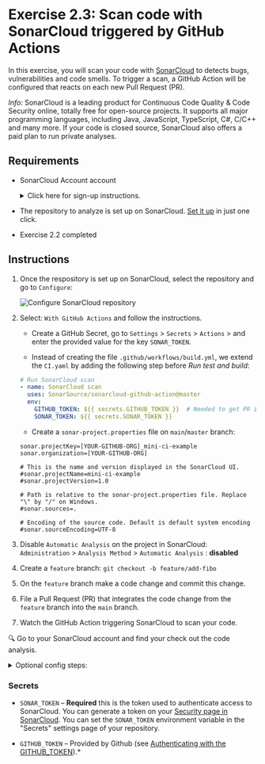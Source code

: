 # Exercise 2.3: Scan code with SonarCloud triggered by GitHub Actions

In this exercise, you will scan your code with [SonarCloud](https://sonarcloud.io/) to detects bugs, vulnerabilities and code smells. To trigger a scan, a GitHub Action will be configured that reacts on each new Pull Request (PR).

*Info:* SonarCloud is a leading product for Continuous Code Quality & Code Security online, totally free for open-source projects. It supports all major programming languages, including Java, JavaScript, TypeScript, C#, C/C++ and many more. If your code is closed source, SonarCloud also offers a paid plan to run private analyses.

## Requirements

* SonarCloud Account account

    <details><summary>Click here for sign-up instructions.</summary>
    <p>

    To sign up: https://sonarcloud.io/sessions/init/github

    </p>
    </details>

* The repository to analyze is set up on SonarCloud. [Set it up](https://sonarcloud.io/projects/create) in just one click.

* Exercise 2.2 completed

## Instructions

1. Once the respository is set up on SonarCloud, select the repository and go to `Configure`:

    ![Configure SonarCloud repository](./assets/configure.png)

1. Select: `With GitHub Actions` and follow the instructions.

    * Create a GitHub Secret, go to `Settings` > `Secrets` > `Actions` > and enter the provided value for the key `SONAR_TOKEN`.

    * Instead of creating the file `.github/workflows/build.yml`, we extend the `CI.yaml` by adding the following step before *Run test and build*: 

    ```yaml
    # Run SonarCloud scan
    - name: SonarCloud scan
      uses: SonarSource/sonarcloud-github-action@master
      env:
        GITHUB_TOKEN: ${{ secrets.GITHUB_TOKEN }}  # Needed to get PR information, if any
        SONAR_TOKEN: ${{ secrets.SONAR_TOKEN }}
    ```

    * Create a `sonar-project.properties` file on `main`/`master` branch:
    
    ```
    sonar.projectKey=[YOUR-GITHUB-ORG]_mini-ci-example
    sonar.organization=[YOUR-GITHUB-ORG]

    # This is the name and version displayed in the SonarCloud UI.
    #sonar.projectName=mini-ci-example
    #sonar.projectVersion=1.0

    # Path is relative to the sonar-project.properties file. Replace "\" by "/" on Windows.
    #sonar.sources=.

    # Encoding of the source code. Default is default system encoding
    #sonar.sourceEncoding=UTF-8
    ```

1. Disable `Automatic Analysis` on the project in SonarCloud: `Administration` > `Analysis Method` > `Automatic Analysis` : **disabled**

1. Create a `feature` branch: `git checkout -b feature/add-fibo`

1. On the `feature` branch make a code change and commit this change. 

1. File a Pull Request (PR) that integrates the code change from the `feature` branch into the `main` branch. 

1. Watch the GitHub Action triggering SonarCloud to scan your code. 

:mag: Go to your SonarCloud account and find your check out the code analysis. 

<details><summary>Optional config steps:</summary>
<p>

* *Optional*: You can change the analysis base directory by using the optional input `projectBaseDir` like this:

    ```yaml
    uses: sonarsource/sonarcloud-github-action@v1.6
    with:
    projectBaseDir: my-custom-directory
    ```

* *Optional*: In case you need to add additional analysis parameters, you can use the `args` option shown below. More information about possible analysis parameters is found in the documentation [here](https://sonarcloud.io/documentation/analysis/analysis-parameters/).

    ```yaml
    - name: Analyze with SonarCloud
      uses: sonarsource/sonarcloud-github-action@v1.6
      with:
        projectBaseDir: my-custom-directory
        args: >
        -Dsonar.organization=my-organization
        -Dsonar.projectKey=my-projectkey
        -Dsonar.python.coverage.reportPaths=coverage.xml
        -Dsonar.sources=lib/
        -Dsonar.test.exclusions=tests/**
        -Dsonar.tests=tests/
        -Dsonar.verbose=true
    ```

* *Optional*: To add SonarCloud status to the README.md:
    1. Open your SonarCloud project
    1. Click **Get project badges** button
    1. Copy the badge link based on your selection on *Metric* and *Format*:

    ```
    [![Sonarcloud Status](https://sonarcloud.io/api/project_badges/measure?project=com.lapots.breed.judge:judge-rule-engine&metric=alert_status)](https://sonarcloud.io/dashboard?id=com.lapots.breed.judge:judge-rule-engine)
    ```
</p>
</details>

### Secrets

- `SONAR_TOKEN` – **Required** this is the token used to authenticate access to SonarCloud. You can generate a token on your [Security page in SonarCloud](https://sonarcloud.io/account/security/). You can set the `SONAR_TOKEN` environment variable in the "Secrets" settings page of your repository.

- `GITHUB_TOKEN` – Provided by Github (see [Authenticating with the GITHUB_TOKEN](https://help.github.com/en/actions/automating-your-workflow-with-github-actions/authenticating-with-the-github_token)).*


